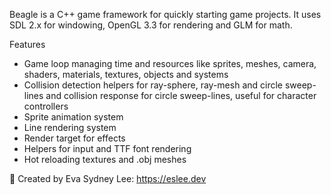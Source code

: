 Beagle is a C++ game framework for quickly starting game projects. It uses SDL 2.x for windowing, OpenGL 3.3 for rendering and GLM for math.

Features
- Game loop managing time and resources like sprites, meshes, camera, shaders, materials, textures, objects and systems
- Collision detection helpers for ray-sphere, ray-mesh and circle sweep-lines and collision response for circle sweep-lines, useful for character controllers
- Sprite animation system
- Line rendering system
- Render target for effects
- Helpers for input and TTF font rendering
- Hot reloading textures and .obj meshes

🐶 Created by Eva Sydney Lee: https://eslee.dev
